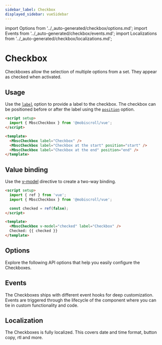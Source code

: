 ```yaml
---
sidebar_label: Checkbox
displayed_sidebar: vueSidebar
---
```


import Options from '../\_auto-generated/checkbox/options.md';
import Events from '../\_auto-generated/checkbox/events.md';
import Localizations from '../\_auto-generated/checkbox/localizations.md';

# Checkbox

Checkboxes allow the selection of multiple options from a set. They appear as checked when activated.

## Usage

Use the [`label`](#opt-label) option to provide a label to the checkbox.
The checkbox can be positioned before or after the label using the [`position`](#opt-position) option.

```html
<script setup>
  import { MbscCheckbox } from '@mobiscroll/vue';
</script>

<template>
  <MbscCheckbox label="Checkbox" />
  <MbscCheckbox label="Checkbox at the start" position="start" />
  <MbscCheckbox label="Checkbox at the end" position="end" />
</template>
```

## Value binding

Use the [v-model](https://vuejs.org/api/built-in-directives.html#v-model) directive to create a two-way binding.

```html
<script setup>
  import { ref } from 'vue';
  import { MbscCheckbox } from '@mobiscroll/vue';

  const checked = ref(false);
</script>

<template>
  <MbscCheckbox v-model="checked" label="Checkbox" />
  Checked: {{ checked }}
</template>
```

<div className="option-list">

## Options
Explore the following API options that help you easily configure the Checkboxes.

<Options />

## Events
The Checkboxes ships with different event hooks for deep customization. Events are triggered through the lifecycle of the component where you can tie in custom functionality and code.

<Events />

## Localization
The Checkboxes is fully localized. This covers date and time format, button copy, rtl and more.

<Localizations />

</div>
